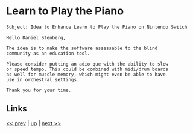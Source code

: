 # Learn to Play the Piano

    Subject: Idea to Enhance Learn to Play the Piano on Nintendo Switch

    Hello Daniel Stenberg,

    The idea is to make the software assessable to the blind
    community as an education tool.

    Please consider putting an adio que with the ability to slow
    or speed tempo. This could be combined with midi/drum boards
    as well for muscle memory, which might even be able to have
    use in orchestral settings.

    Thank you for your time.

## Links

[<< prev](2024-08-21.md) | [up](../) | [next >> ](../)
